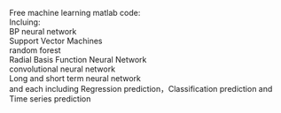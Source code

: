 Free machine learning matlab code:   
Incluing:     
BP neural network    
Support Vector Machines    
random forest    
Radial Basis Function Neural Network    
convolutional neural network    
Long and short term neural network    
and each including Regression prediction，Classification prediction and Time series prediction
